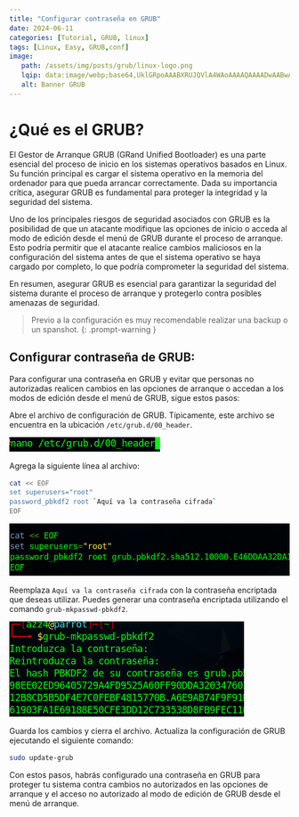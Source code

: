 ```yaml
---
title: "Configurar contraseña en GRUB"
date: 2024-06-11
categories: [Tutorial, GRUB, linux]
tags: [Linux, Easy, GRUB,conf]
image:
   path: /assets/img/posts/grub/linux-logo.png
   lqip: data:image/webp;base64,UklGRpoAAABXRUJQVlA4WAoAAAAQAAAADwAABwAAQUxQSDIAAAARL0AmbZurmr57yyIiqE8oiG0bejIYEQTgqiDA9vqnsUSI6H+oAERp2HZ65qP/VIAWAFZQOCBCAAAA8AEAnQEqEAAIAAVAfCWkAALp8sF8rgRgAP7o9FDvMCkMde9PK7euH5M1m6VWoDXf2FkP3BqV0ZYbO6NA/VFIAAAA
   alt: Banner GRUB
---
```


# ¿Qué es el GRUB?

El Gestor de Arranque GRUB (GRand Unified Bootloader) es una parte esencial del proceso de inicio en los sistemas operativos basados en Linux. Su función principal es cargar el sistema operativo en la memoria del ordenador para que pueda arrancar correctamente. Dada su importancia crítica, asegurar GRUB es fundamental para proteger la integridad y la seguridad del sistema.

Uno de los principales riesgos de seguridad asociados con GRUB es la posibilidad de que un atacante modifique las opciones de inicio o acceda al modo de edición desde el menú de GRUB durante el proceso de arranque. Esto podría permitir que el atacante realice cambios maliciosos en la configuración del sistema antes de que el sistema operativo se haya cargado por completo, lo que podría comprometer la seguridad del sistema.

En resumen, asegurar GRUB es esencial para garantizar la seguridad del sistema durante el proceso de arranque y protegerlo contra posibles amenazas de seguridad.

>Previo a la configuración es muy recomendable realizar una backup o un spanshot.
{: .prompt-warning }

## Configurar contraseña de GRUB:

Para configurar una contraseña en GRUB y evitar que personas no autorizadas realicen cambios en las opciones de arranque o accedan a los modos de edición desde el menú de GRUB, sigue estos pasos:

Abre el archivo de configuración de GRUB. Típicamente, este archivo se encuentra en la ubicación `/etc/grub.d/00_header`.

![](/assets/img/posts/grub/etcgrub.png)

Agrega la siguiente línea al archivo:

```zsh
cat << EOF  
set superusers="root"  
password_pbkdf2 root `Aquí va la contraseña cifrada`  
EOF
```
![](/assets/img/posts/grub/passetc.png)

Reemplaza `Aquí va la contraseña cifrada` con la contraseña encriptada que deseas utilizar. Puedes generar una contraseña encriptada utilizando el comando `grub-mkpasswd-pbkdf2`.

![](/assets/img/posts/grub/encrypted.png)

Guarda los cambios y cierra el archivo.
Actualiza la configuración de GRUB ejecutando el siguiente comando:

```zsh        
sudo update-grub
```

Con estos pasos, habrás configurado una contraseña en GRUB para proteger tu sistema contra cambios no autorizados en las opciones de arranque y el acceso no autorizado al modo de edición de GRUB desde el menú de arranque.
